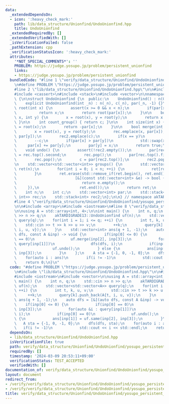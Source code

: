 ```yaml
---
data:
  _extendedDependsOn:
  - icon: ':heavy_check_mark:'
    path: lib/data_structure/Unionfind/UndoUnionfind.hpp
    title: UndoUnionfind
  _extendedRequiredBy: []
  _extendedVerifiedWith: []
  _isVerificationFailed: false
  _pathExtension: cpp
  _verificationStatusIcon: ':heavy_check_mark:'
  attributes:
    '*NOT_SPECIAL_COMMENTS*': ''
    PROBLEM: https://judge.yosupo.jp/problem/persistent_unionfind
    links:
    - https://judge.yosupo.jp/problem/persistent_unionfind
  bundledCode: "#line 1 \"verify/data_structure/Unionfind/UndoUnionfind/yosupo_persistent_unionfind.test.cpp\"\
    \n#define PROBLEM \"https://judge.yosupo.jp/problem/persistent_unionfind\"\n\n\
    #line 2 \"lib/data_structure/Unionfind/UndoUnionfind.hpp\"\n\n#include <algorithm>\n\
    #include <cassert>\n#include <stack>\n#include <vector>\n\nnamespace akTARDIGRADE13\
    \ {\n\nstruct UndoUnionfind {\n  public:\n    UndoUnionfind() : n(0), c(0) {}\n\
    \    explicit UndoUnionfind(int _n) : n(_n), c(_n), par(_n, -1) {}\n\n    int\
    \ root(int x) {\n        assert(x >= 0 && x < n);\n        if(par[x] < 0)\n  \
    \          return x;\n        return root(par[x]);\n    }\n\n    bool same(int\
    \ x, int y) {\n        x = root(x), y = root(y);\n        return x == y;\n   \
    \ }\n\n    int count_group() { return c; }\n\n    int size(int x) {\n        x\
    \ = root(x);\n        return -par[x];\n    }\n\n    bool merge(int x, int y) {\n\
    \        x = root(x), y = root(y);\n        rec.emplace(x, par[x]);\n        rec.emplace(y,\
    \ par[y]);\n        rec2.emplace(c);\n        if(x == y)\n            return false;\n\
    \        --c;\n        if(par[x] > par[y])\n            std::swap(x, y);\n   \
    \     par[x] += par[y];\n        par[y] = x;\n        return true;\n    }\n\n\
    \    void undo() {\n        assert(!rec2.empty());\n        par[rec.top().first]\
    \ = rec.top().second;\n        rec.pop();\n        par[rec.top().first] = rec.top().second;\n\
    \        rec.pop();\n        c = par[rec2.top()];\n        rec2.pop();\n    }\n\
    \n    std::vector<std::vector<int>> groups() {\n        std::vector<std::vector<int>>\
    \ ret(n);\n        for(int i = 0; i < n; ++i) {\n            ret[root(i)].emplace_back(i);\n\
    \        }\n        ret.erase(std::remove_if(ret.begin(), ret.end(),\n       \
    \                          [&](const std::vector<int> &e) -> bool {\n        \
    \                             return e.empty();\n                            \
    \     }),\n                  ret.end());\n        return ret;\n    }\n\n  private:\n\
    \    int n;\n    int c;\n    std::vector<int> par;\n    std::stack<std::pair<int,\
    \ int>> rec;\n    std::stack<int> rec2;\n};\n\n} // namespace akTARDIGRADE13\n\
    #line 4 \"verify/data_structure/Unionfind/UndoUnionfind/yosupo_persistent_unionfind.test.cpp\"\
    \n\n#include <array>\n#include <iostream>\n#line 8 \"verify/data_structure/Unionfind/UndoUnionfind/yosupo_persistent_unionfind.test.cpp\"\
    \n\nusing A = std::array<int, 4>;\n\nint main() {\n    int n, q;\n    std::cin\
    \ >> n >> q;\n    akTARDIGRADE13::UndoUnionfind uf(n);\n    std::vector<std::vector<A>>\
    \ query(q);\n    for(int i = 1; i <= q; ++i) {\n        int t, k, u, v;\n    \
    \    std::cin >> t >> k >> u >> v;\n        ++k;\n        query[k].push_back(A{t,\
    \ i, u, v});\n    }\n    std::vector<int> ans(q + 1, -1);\n    auto dfs = [&](auto\
    \ dfs, const A &inp) -> void {\n        if(inp[0] <= 0) {\n            if(inp[0]\
    \ == 0)\n                uf.merge(inp[2], inp[3]);\n            for(auto &i :\
    \ query[inp[1]])\n                dfs(dfs, i);\n            if(inp[0] == 0)\n\
    \                uf.undo();\n        } else {\n            ans[inp[1]] = uf.same(inp[2],\
    \ inp[3]);\n        }\n    };\n    A sta = {-1, 0, -1, 0};\n    dfs(dfs, sta);\n\
    \    for(auto i : ans)\n        if(i != -1)\n            std::cout << i << std::endl;\n\
    \    return 0;\n}\n"
  code: "#define PROBLEM \"https://judge.yosupo.jp/problem/persistent_unionfind\"\n\
    \n#include \"lib/data_structure/Unionfind/UndoUnionfind.hpp\"\n\n#include <array>\n\
    #include <iostream>\n#include <vector>\n\nusing A = std::array<int, 4>;\n\nint\
    \ main() {\n    int n, q;\n    std::cin >> n >> q;\n    akTARDIGRADE13::UndoUnionfind\
    \ uf(n);\n    std::vector<std::vector<A>> query(q);\n    for(int i = 1; i <= q;\
    \ ++i) {\n        int t, k, u, v;\n        std::cin >> t >> k >> u >> v;\n   \
    \     ++k;\n        query[k].push_back(A{t, i, u, v});\n    }\n    std::vector<int>\
    \ ans(q + 1, -1);\n    auto dfs = [&](auto dfs, const A &inp) -> void {\n    \
    \    if(inp[0] <= 0) {\n            if(inp[0] == 0)\n                uf.merge(inp[2],\
    \ inp[3]);\n            for(auto &i : query[inp[1]])\n                dfs(dfs,\
    \ i);\n            if(inp[0] == 0)\n                uf.undo();\n        } else\
    \ {\n            ans[inp[1]] = uf.same(inp[2], inp[3]);\n        }\n    };\n \
    \   A sta = {-1, 0, -1, 0};\n    dfs(dfs, sta);\n    for(auto i : ans)\n     \
    \   if(i != -1)\n            std::cout << i << std::endl;\n    return 0;\n}"
  dependsOn:
  - lib/data_structure/Unionfind/UndoUnionfind.hpp
  isVerificationFile: true
  path: verify/data_structure/Unionfind/UndoUnionfind/yosupo_persistent_unionfind.test.cpp
  requiredBy: []
  timestamp: '2024-03-09 20:53:11+09:00'
  verificationStatus: TEST_ACCEPTED
  verifiedWith: []
documentation_of: verify/data_structure/Unionfind/UndoUnionfind/yosupo_persistent_unionfind.test.cpp
layout: document
redirect_from:
- /verify/verify/data_structure/Unionfind/UndoUnionfind/yosupo_persistent_unionfind.test.cpp
- /verify/verify/data_structure/Unionfind/UndoUnionfind/yosupo_persistent_unionfind.test.cpp.html
title: verify/data_structure/Unionfind/UndoUnionfind/yosupo_persistent_unionfind.test.cpp
---
```

